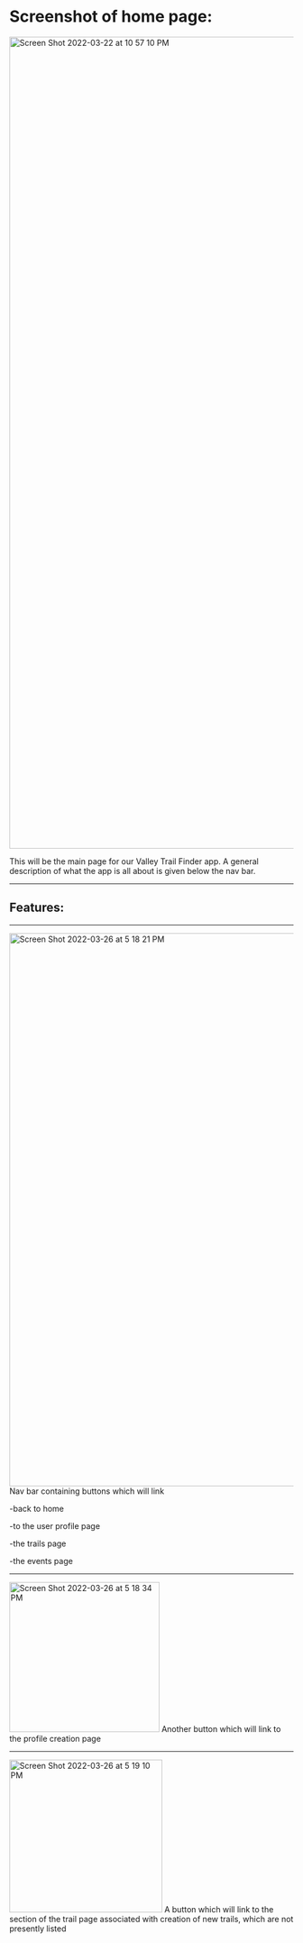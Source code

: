 # Screenshot of home page:

<img width="1440" alt="Screen Shot 2022-03-22 at 10 57 10 PM" src="https://user-images.githubusercontent.com/98613897/160257047-e0aa3367-b0c6-46ef-a822-b96ee5da1547.png">

This will be the main page for our Valley Trail Finder app. A general description of what the app is all about is given below the nav bar.

---
## Features:
---

<img width="981" alt="Screen Shot 2022-03-26 at 5 18 21 PM" src="https://user-images.githubusercontent.com/98613897/160257546-64bb2582-7704-47b3-8e10-357eb5317f56.png">
Nav bar containing buttons which will link 

  -back to home

  -to the user profile page

  -the trails page

  -the events page
  
  ---

<img width="266" alt="Screen Shot 2022-03-26 at 5 18 34 PM" src="https://user-images.githubusercontent.com/98613897/160257555-e1f10d05-df89-41fc-8465-ec1f59b42ed2.png">
Another button which will link to the profile creation page

---
<img width="271" alt="Screen Shot 2022-03-26 at 5 19 10 PM" src="https://user-images.githubusercontent.com/98613897/160257559-403972cb-8466-4a25-a1c5-20d72575d605.png">
A button which will link to the section of the trail page associated with creation of new trails, which are not presently listed
